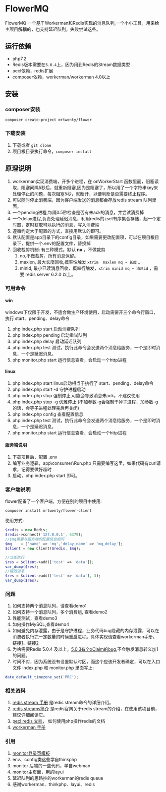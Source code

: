 # FlowerMQ

FlowerMQ 一个基于Workerman和Redis实现的消息队列,一个小小工具，用来给主项目解耦的，也支持延迟队列，失败尝试这些。

## 运行依赖

- php7.2
- Redis版本需要在`5.0.4`上，因为用到Redis的Stream数据类型
- pecl依赖，redis扩展
- composer依赖，workerman/workerman 4.0以上

## 安装

### composer安装

```shell
composer create-project mrtwenty/flower
```

### 下载安装

1. 下载或者 `git clone`
2. 项目根目录执行命令，`composer install`

## 原理说明

1. workerman实现消费端，开多个进程，在 onWorkerStart 函数里面，阻塞读取，阻塞间隔5秒后，就重新阻塞,因为是阻塞了，所以用了一个字符串key来处理停止的问题，每次阻塞5秒，就断开，以便判断是否需要终止程序。
3. 可以随时停止消费端，因为客户端发送的消息都会存放redis stream 队列里面。
4. 一个pending进程,每隔0.5秒检查是否有未ack的消息，并尝试消费掉
5. 一个delay进程,负责处理延迟消息，利用redis的zset有序集合存储，起一个定时器，定时获取可以执行的消息，写入消费端
6. 遵循约定大于配置的方式，直接用默认的即可。
7. 默认配置是app目录下的config目录，如果需要更改配置项，可以在项目根目录下，提供一个.env的配置文件，替换掉
7. 回收裁剪机制: 有三种模式，默认 **no** ，不做裁剪
   1. no,不做裁剪，所有消息保留。
   2. maxlen, 最大长度回收,概率性触发 `xtrim  maxlen mq ~ 长度` 。
   3. minid,    最小已读消息回收，概率行触发，`xtrim minid mq ~ 消息id` ，需要 redis server 6.2.0 以上。


### 可用命令

#### win

windows下仅限于开发，不适合做生产环境使用，启动需要开三个命令行窗口，执行 start、pending、delay命令

1. php index.php start           启动消费队列
2. php index.php pending     启动重试队列
3. php index.php delay          启动延迟队列
4. php index.php test             测试，执行此命令会发送两个消息给服务，一个是即时消息，一个是延迟消息。
5. php monitor.php start      运行信息查看，会启动一个http进程

#### linux

1. php index.php start        linux启动相当于执行了 start、pending、delay命令
1. php index.php start -d   守护进程启动 
2. php index.php stop         强制停止,可能会导致消息未ack，不建议使用
3. php index.php stop -g     优雅停止 (不加参数-g会强制干掉子进程，加参数-g的话，会等子进程处理完后再关闭)
4. php index.php config     查看配置信息
5. php index.php test         测试，执行此命令会发送两个消息给服务，一个是即时消息，一个是延迟消息。
6. php monitor.php start      运行信息查看，会启动一个http进程

#### 服务端说明

1. 下载项目后，配置 .env 
2. 编写业务逻辑，app\consumer\Run.php 只需要编写这里，如果代码有curl请求，记得要做好超时
3. 启动，php index.php start 即可。

### 客户端说明

flower配备了一个客户端，方便在别的项目中使用:

```shell
composer install mrtwenty/flower-client
```

使用方式:

```php
$redis = new Redis;
$redis->connect('127.0.0.1', 6379);
//$mq需要与服务端的配置信息相同
$mq    = ['name' => 'mq','delay_name' => 'mq_delay'];
$client = new Client($redis, $mq);

//立即执行
$res = $client->add(['test' => 'data']);
var_dump($res);
//延迟消息
$res = $client->add(['test' => 'data'], 3);
var_dump($res);
```

### 问题

1. 如何支持两个消息队列，请查看demo1
2. 如何支持一个消息队列，多个消费组, 查看demo2
3. 性能测试，查看demo3
4. 如何操作MySQL,查看demo4
5. 如何避免内存泄露，由于是守护进程，业务代码bug隐藏的内存泄露，可以在消费者执行完一定数量的时候重启进程。具体实现请查看workerman手册。[链接1](https://www.workerman.net/doc/workerman/worker/stop-all.html)、[链接2](https://www.workerman.net/doc/workerman/faq/max-requests.html)
6. 为啥需要Redis 5.0.4 及以上，[5.0.3有个xClaim的bug](https://github.com/redis/redis/commit/f72f4ea311d31f7ce209218a96afb97490971d39),不会触发消息转义加1的问题。
7. 时间不对，因为系统没有设置默认时区，而这个应该开发者确定，可以在入口文件 index.php 和 monitor.php 里面写上:

```php
date_default_timezone_set('PRC');
```


### 相关资料

1. [redis stream 手册](https://redis.io/commands/xack)  是redis stream命令的详细介绍。
2. [redis streams简介](https://redis.io/topics/streams-intro)  是redis官网关于redis stream的介绍，在使用该项目前，建议详细阅读它。
3. [pecl redis 文档](https://github.com/phpredis/phpredis)，  如何使用php操作redis的文档
4. [workerman 手册](https://www.workerman.net/doc/workerman/)

### 引用
1. [monitor登录页模板](https://gitee.com/suiboyu/front_page_effect_collection)
2. env、config类这些学自thinkphp
3. monitor 后端的一些代码，学自webman
4. monitor主页面，用的layui
4. 延迟队列的思路抄的workerman的redis queue
4. 感谢workerman、thinkphp、layui、redis



